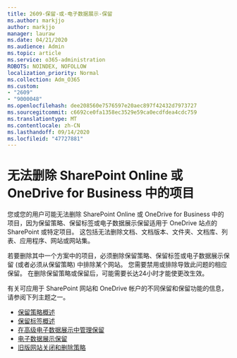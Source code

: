 ```yaml
---
title: 2609-保留-或-电子数据展示-保留
ms.author: markjjo
author: markjjo
manager: lauraw
ms.date: 04/21/2020
ms.audience: Admin
ms.topic: article
ms.service: o365-administration
ROBOTS: NOINDEX, NOFOLLOW
localization_priority: Normal
ms.collection: Adm_O365
ms.custom:
- "2609"
- "9000048"
ms.openlocfilehash: dee208560e7576597e20aec897f42432d7973727
ms.sourcegitcommit: c6692ce0fa1358ec3529e59ca0ecdfdea4cdc759
ms.translationtype: MT
ms.contentlocale: zh-CN
ms.lasthandoff: 09/14/2020
ms.locfileid: "47727881"
---
```

# <a name="unable-to-delete-items-in-sharepoint-online-or-onedrive-for-business"></a>无法删除 SharePoint Online 或 OneDrive for Business 中的项目

您或您的用户可能无法删除 SharePoint Online 或 OneDrive for Business 中的项目，因为保留策略、保留标签或电子数据展示保留适用于 OneDrive 站点的 SharePoint 或特定项目。 这包括无法删除文档、文档版本、文件夹、文档库、列表、应用程序、网站或网站集。 

若要删除其中一个方案中的项目，必须删除保留策略、保留标签或电子数据展示保留 (或者必须从保留策略) 中排除某个网站。 您需要禁用或排除导致此问题的相应保留。 在删除保留策略或保留后，可能需要长达24小时才能使更改生效。 

有关可应用于 SharePoint 网站和 OneDrive 帐户的不同保留和保留功能的信息，请参阅下列主题之一。

- [保留策略概述](https://docs.microsoft.com/microsoft-365/compliance/retention-policies)
- [保留标签概述](https://docs.microsoft.com/microsoft-365/compliance/labels)
- [在高级电子数据展示中管理保留](https://docs.microsoft.com/microsoft-365/compliance/managing-holds)
- [电子数据展示保留](https://docs.microsoft.com/microsoft-365/compliance/ediscovery-cases#step-4-place-content-locations-on-hold)
- [旧版网站关闭和删除策略](https://support.office.com/article/Use-policies-for-site-closure-and-deletion-A8280D82-27FD-48C5-9ADF-8A5431208BA5)